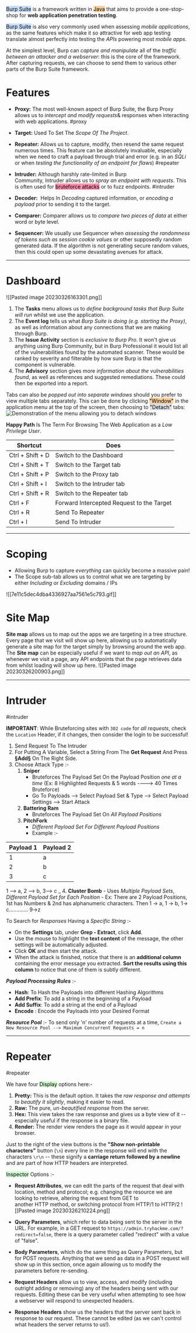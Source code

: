 <mark style="background: #ADCCFFA6;">Burp Suite</mark> is a framework written in <mark style="background: #FFB86CA6;">Java</mark> that aims to provide a one-stop-shop for **web application penetration testing**.

<mark style="background: #ADCCFFA6;">Burp Suite</mark> is also very commonly used when assessing *mobile applications*, as the same features which make it so attractive for web app testing translate almost perfectly into testing the *APIs* powering most *mobile apps*.

At the simplest level, Burp can *capture and manipulate* all of the *traffic between an attacker and a webserver*: this is the core of the framework. After capturing requests, we can choose to send them to various other parts of the Burp Suite framework.


# Features
-   **Proxy:** The most well-known aspect of Burp Suite, the Burp Proxy allows us to *intercept and modify requests*& responses when interacting with web applications. #proxy

-   **Target:** Used To Set The *Scope Of The Project*.

-   **Repeater:** Allows us to capture, modify, then resend the same request numerous times. This feature can be absolutely invaluable, especially when we need to craft a payload through trial and error (e.g. in an *SQLi* or when *testing the functionality of an endpoint for flaws*) #repeater 

-   **Intruder:** Although harshly rate-limited in Burp Community, Intruder allows us to *spray an endpoint with requests*. This is often used for <mark style="background: #FF5582A6;">bruteforce attacks</mark> or to fuzz endpoints. #intruder

-   **Decoder:**  Helps In *Decoding* captured information, or *encoding a payload* prior to sending it to the target. 

-   **Comparer:** Comparer allows us to *compare two pieces of data* at either word or byte level. 
   
-   **Sequencer:** We usually use Sequencer when *assessing the randomness of tokens such as session cookie values* or other supposedly random generated data. If the algorithm is not generating secure random values, then this could open up some devastating avenues for attack.


---

# Dashboard

![[Pasted image 20230326163301.png]]

1.  The **Tasks** menu allows us to *define background tasks that Burp Suite will run* whilst we use the application. 
2.  The **Event log** tells us what *Burp Suite is doing (e.g. starting the Proxy)*, as well as information about any connections that we are making through Burp.
3.  The **Issue Activity** section is *exclusive to Burp Pro*. It won't give us anything using Burp Community, but in Burp Professional it would list all of the vulnerabilities found by the automated scanner. These would be ranked by severity and filterable by how sure Burp is that the component is vulnerable.
4.  The **Advisory** section gives more *information about the vulnerabilities found*, as well as references and suggested remediations. These could then be exported into a report.


Tabs can also be *popped out into separate windows* should you prefer to view multiple tabs separately. This can be done by clicking <mark style="background: #FFB86CA6;">"Window"</mark> in the application menu at the top of the screen, then choosing to <mark style="background: #CACFD9A6;">"Detach"</mark> tabs:  
![Demonstration of the menu allowing you to detach windows](https://tryhackme-images.s3.amazonaws.com/user-uploads/5d9e176315f8850e719252ed/room-content/46310bb85e12e7b7ff2c242c168cd547.png)


**Happy Path** Is The Term For Browsing The Web Application as a *Low Privilege User*.



| Shortcut         | Does                                      |
| ---------------- | ----------------------------------------- |
| Ctrl + Shift + D | Switch to the Dashboard                   |
| Ctrl + Shift + T | Switch to the Target tab                  |
| Ctrl + Shift + P | Switch to the Proxy tab                   |
| Ctrl + Shift + I | Switch to the Intruder tab                |
| Ctrl + Shift + R | Switch to the Repeater tab                |
| Ctrl + F         | Forward Intercepted Request to the Target |
| Ctrl + R         | Send To Repeater                          |
| Ctrl + I         | Send To Intruder                          | 


---

# Scoping
- Allowing Burp to capture _everything_ can quickly become a massive pain!
- The Scope sub-tab allows us to control what we are targeting by either _Including_ or _Excluding_ domains / IPs

![[7e11c5dec4dba4336927aa7561e5c793.gif]]


# Site Map
**Site map** allows us to map out the apps we are targeting in a tree structure. Every page that we visit will show up here, allowing us to automatically generate a site map for the target simply by browsing around the web app. 
The **Site map** can be especially useful if we want to *map out an API*, as whenever we visit a page, any API endpoints that the page retrieves data from whilst loading will show up here.
![[Pasted image 20230326200903.png]]

---

# Intruder
#intruder 

**IMPORTANT**: While Bruteforcing sites with `302 code` for *all requests*, check the `Location` Header, if it changes, then consider the login to be successful!

1) Send Request To The Intruder
2) For Putting A Variable, Select a String From The **Get Request** And Press **§Add§** On The Right Side.
3) Choose Attack Type :-
	1. **Sniper**
		- Bruteforces The Payload Set On the Payload Position *one at a time* (Ex: 8 Highlighted Requests & 5 words ----> 40 Times Bruteforce)
		- Go To Payloads --> Select Payload Set & Type --> Select Payload Settings --> Start Attack
	2. **Battering Ram**
		- Bruteforces The Payload Set On *All Payload Positions*
	3. **PitchFork**
		- *Different Payload Set For Different Payload Positions*
		- Example :-

| Payload 1 | Payload 2 |
| --------- | --------- |
| 1         | a         |
| 2         | b         |
| 3         | c         |
  1 --> a,  2 --> b,  3--> c
_
	4. **Cluster Bomb**
		- Uses *Multiple Payload Sets*, *Different Payload Set for Each Position*
		- Ex: There are 2 Payload Positions, 1st has Numbers & 2nd has alphanumeric characters. Then 1 -> a, 1 -> b, 1-> c............. 9->z


To Search for *Responses* Having a *Specific String* :-
- On the **Settings** tab, under **Grep - Extract**, click **Add**. 
- Use the mouse to highlight the **text content** of the message, the other settings will be automatically adjusted.
- Click **OK** and then start the attack.
- When the attack is finished, notice that there is an **additional column** containing the error message you extracted. **Sort the results using this column** to notice that one of them is subtly different.


***Payload Processing Rules*** :-
- **Hash**: To Hash the Payloads into different Hashing Algorithms
- **Add Prefix**: To add a string in the beginning of a Payload
- **Add Suffix**: To add a string at the end of a Payload
- **Encode** : Encode the Payloads into your Desired Format


***Resource Pool*** :-
To send only 'n' number of requests at a time, `Create a New Resource Pool --> Maximum Concurrent Requests = n`


---
# Repeater
#repeater

We have four <mark style="background: #BBFABBA6;">Display</mark> options here:-
1.  **Pretty:** This is the default option. It takes the *raw response and attempts to beautify it slightly*, making it easier to read.
2.  **Raw:** The pure, *un-beautified response* from the server.
3.  **Hex:** This view takes the raw response and gives us a byte view of it -- especially useful if the response is a binary file.
4.  **Render:** The render view renders the page as it would appear in your browser.

Just to the right of the view buttons is the **"Show non-printable characters"** button (`\n`)
every line in the response will end with the characters `\r\n` -- these signify a **carriage return followed by a newline** and are part of how HTTP headers are interpreted.


<mark style="background: #BBFABBA6;">Inspector</mark> Options :-
-   **Request Attributes**, we can edit the parts of the request that deal with location, method and protocol; e.g. changing the resource we are looking to retrieve, altering the request from GET to another HTTP method, or switching protocol from HTTP/1 to HTTP/2
![[Pasted image 20230326210224.png]]

-   **Query Parameters**, which refer to data being sent to the server in the URL. For example, in a GET request to `https://admin.tryhackme.com/?redirect=false`, there is a query parameter called "redirect" with a value of "false".  
-   **Body Parameters**, which do the same thing as Query Parameters, but for POST requests. Anything that we send as data in a POST request will show up in this section, once again allowing us to modify the parameters before re-sending.
-   **Request Headers** allow us to view, access, and modify (including outright adding or removing) any of the headers being sent with our requests. Editing these can be very useful when attempting to see how a webserver will respond to unexpected headers.  
-   **Response Headers** show us the headers that the server sent back in response to our request. These cannot be edited (as we can't control what headers the server returns to us!).